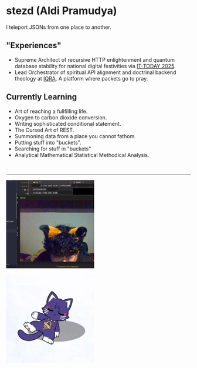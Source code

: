 # stezd (Aldi Pramudya)

I teleport JSONs from one place to another.

## "Experiences"
- Supreme Architect of recursive HTTP enlightenment and quantum database stability for national digital festivities via [IT-TODAY 2025](https://github.com/pusdatin-ittoday/ittod-web-api).
- Lead Orchestrator of spiritual API alignment and doctrinal backend theology at [IQRA](https://github.com/dev-IQRA/iqra-backend). A platform where packets go to pray.

## Currently Learning
- Art of reaching a fullfilling life.
- Oxygen to carbon dioxide conversion.
- Writing sophisticated conditional statement.
- The Cursed Art of REST.
- Summoning data from a place you cannot fathom.
- Putting stuff into "buckets".
- Searching for stuff in "buckets"
- Analytical Mathematical Statistical Methodical Analysis.

<p style="text-align: center;">
  <a href="https://skillicons.dev">
    <img src="https://skillicons.dev/icons?i=nodejs,bun,express,elysia,prisma,postgresql,mysql,mongodb,cloudflare,aws,docker,postman,react,tailwind,vite,obsidian,latex,pr,ae"  alt=""/>
  </a>
</p>

---


<p>
<img src=https://raw.githubusercontent.com/stezd/stezd/refs/heads/main/public/pov%20youre%20my%20laptop.png height=240 alt=KucingBreakdens />
</p>

<p>
<img src=https://raw.githubusercontent.com/stezd/stezd/refs/heads/main/public/scarameow-breakdance.gif height=240 alt=KucingBreakdens />
</p>

